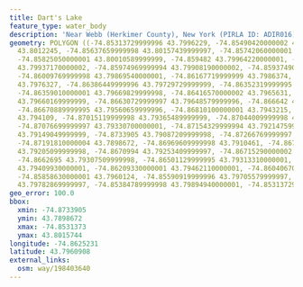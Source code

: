 ```yaml
---
title: Dart's Lake
feature_type: water_body
description: 'Near Webb (Herkimer County), New York (PIRLA ID: ADIR016)'
geometry: POLYGON ((-74.85313729999996 43.7996229, -74.85490420000002 43.801072, -74.85530569999999
  43.8012245, -74.85637659999998 43.80157439999997, -74.85742060000001 43.80082079999997,
  -74.85825050000001 43.80010589999999, -74.859482 43.79964220000001, -74.85988349999997
  43.79937170000002, -74.85974969999994 43.79908190000002, -74.85937490000002 43.79886930000001,
  -74.86009769999998 43.79869540000001, -74.86167719999999 43.7986374, -74.86416679999999
  43.7976327, -74.86386449999996 43.79729729999999, -74.86352319999995 43.7969302,
  -74.86359010000001 43.79669829999998, -74.86416570000002 43.7965631, -74.86571839999996
  43.79660169999999, -74.86630729999997 43.79648579999996, -74.866642 43.7961283,
  -74.86670889999995 43.79560659999996, -74.86810100000001 43.7943215, -74.86899779999997
  43.794109, -74.87015119999998 43.79365489999999, -74.87044009999998 43.79348959999999,
  -74.87076699999997 43.79330700000001, -74.87154329999994 43.79214759999995, -74.87296209999997
  43.79149049999999, -74.8733905 43.79087209999998, -74.87266769999997 43.79019580000002,
  -74.87191810000004 43.7898672, -74.86969609999998 43.7910461, -74.86734029999998
  43.79205099999998, -74.8670994 43.79253409999997, -74.86715290000002 43.79313310000001,
  -74.8662695 43.79307509999998, -74.86501129999995 43.79313310000001, -74.86394039999996
  43.79409930000001, -74.86209330000001 43.79462110000001, -74.86040670000001 43.79579979999998,
  -74.85858630000001 43.7960124, -74.85590919999996 43.79705579999997, -74.85467779999999
  43.79782869999997, -74.85384789999998 43.79894940000001, -74.85313729999996 43.7996229))
geo_error: 100.0
bbox:
  xmin: -74.8733905
  ymin: 43.7898672
  xmax: -74.8531373
  ymax: 43.8015744
longitude: -74.8625231
latitude: 43.7960908
external_links:
  osm: way/198403640
---
```

